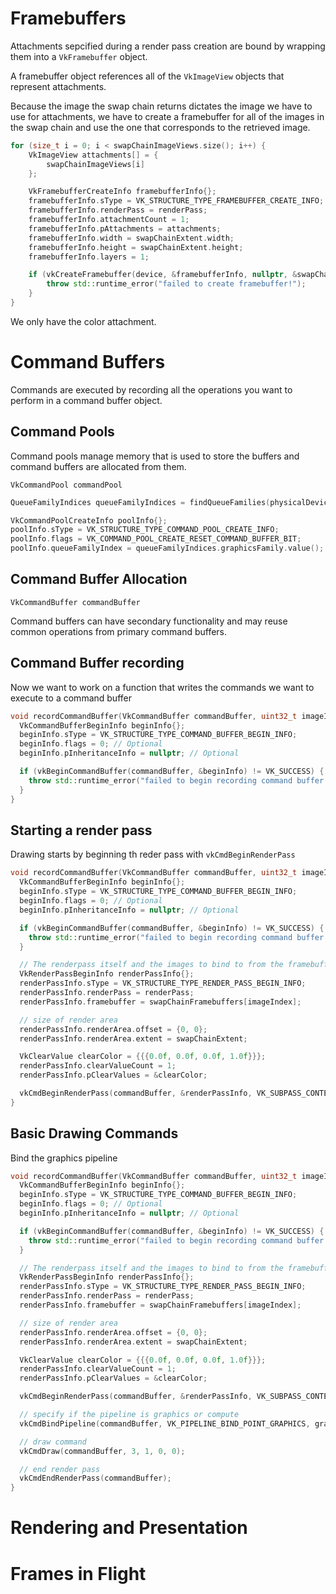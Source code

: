 # Framebuffers
Attachments sepcified during a render pass creation are bound by wrapping them into a `VkFramebuffer` object.

A framebuffer object references all of the `VkImageView` objects that represent attachments.

Because the image the swap chain returns dictates the image we have to use for attachments, we have to create a framebuffer for all of the images in the swap chain and use the one that corresponds to the retrieved image.

```c++
for (size_t i = 0; i < swapChainImageViews.size(); i++) {
    VkImageView attachments[] = {
        swapChainImageViews[i]
    };

    VkFramebufferCreateInfo framebufferInfo{};
    framebufferInfo.sType = VK_STRUCTURE_TYPE_FRAMEBUFFER_CREATE_INFO;
    framebufferInfo.renderPass = renderPass;
    framebufferInfo.attachmentCount = 1;
    framebufferInfo.pAttachments = attachments;
    framebufferInfo.width = swapChainExtent.width;
    framebufferInfo.height = swapChainExtent.height;
    framebufferInfo.layers = 1;

    if (vkCreateFramebuffer(device, &framebufferInfo, nullptr, &swapChainFramebuffers[i]) != VK_SUCCESS) {
        throw std::runtime_error("failed to create framebuffer!");
    }
}
```

We only have the color attachment.

# Command Buffers
Commands are executed by recording all the operations you want to perform in a command buffer object.

## Command Pools
Command pools manage memory that is used to store the buffers and command buffers are allocated from them.

`VkCommandPool commandPool`

```c++
QueueFamilyIndices queueFamilyIndices = findQueueFamilies(physicalDevice);

VkCommandPoolCreateInfo poolInfo{};
poolInfo.sType = VK_STRUCTURE_TYPE_COMMAND_POOL_CREATE_INFO;
poolInfo.flags = VK_COMMAND_POOL_CREATE_RESET_COMMAND_BUFFER_BIT;
poolInfo.queueFamilyIndex = queueFamilyIndices.graphicsFamily.value();
```

## Command Buffer Allocation
`VkCommandBuffer commandBuffer`

Command buffers can have secondary functionality and may reuse common operations from primary command buffers.

## Command Buffer recording
Now we want to work on a function that writes the commands we want to execute to a command buffer
```c++
void recordCommandBuffer(VkCommandBuffer commandBuffer, uint32_t imageIndex) {
  VkCommandBufferBeginInfo beginInfo{};
  beginInfo.sType = VK_STRUCTURE_TYPE_COMMAND_BUFFER_BEGIN_INFO;
  beginInfo.flags = 0; // Optional
  beginInfo.pInheritanceInfo = nullptr; // Optional

  if (vkBeginCommandBuffer(commandBuffer, &beginInfo) != VK_SUCCESS) {
    throw std::runtime_error("failed to begin recording command buffer!");
  }
}
```

## Starting a render pass
Drawing starts by beginning th reder pass with `vkCmdBeginRenderPass`
```c++
void recordCommandBuffer(VkCommandBuffer commandBuffer, uint32_t imageIndex) {
  VkCommandBufferBeginInfo beginInfo{};
  beginInfo.sType = VK_STRUCTURE_TYPE_COMMAND_BUFFER_BEGIN_INFO;
  beginInfo.flags = 0; // Optional
  beginInfo.pInheritanceInfo = nullptr; // Optional

  if (vkBeginCommandBuffer(commandBuffer, &beginInfo) != VK_SUCCESS) {
    throw std::runtime_error("failed to begin recording command buffer!");
  }

  // The renderpass itself and the images to bind to from the framebuffer
  VkRenderPassBeginInfo renderPassInfo{};
  renderPassInfo.sType = VK_STRUCTURE_TYPE_RENDER_PASS_BEGIN_INFO;
  renderPassInfo.renderPass = renderPass;
  renderPassInfo.framebuffer = swapChainFramebuffers[imageIndex];

  // size of render area
  renderPassInfo.renderArea.offset = {0, 0};
  renderPassInfo.renderArea.extent = swapChainExtent;

  VkClearValue clearColor = {{{0.0f, 0.0f, 0.0f, 1.0f}}};
  renderPassInfo.clearValueCount = 1;
  renderPassInfo.pClearValues = &clearColor;

  vkCmdBeginRenderPass(commandBuffer, &renderPassInfo, VK_SUBPASS_CONTENTS_INLINE);
}

```

## Basic Drawing Commands
Bind the graphics pipeline

```c++
void recordCommandBuffer(VkCommandBuffer commandBuffer, uint32_t imageIndex) {
  VkCommandBufferBeginInfo beginInfo{};
  beginInfo.sType = VK_STRUCTURE_TYPE_COMMAND_BUFFER_BEGIN_INFO;
  beginInfo.flags = 0; // Optional
  beginInfo.pInheritanceInfo = nullptr; // Optional

  if (vkBeginCommandBuffer(commandBuffer, &beginInfo) != VK_SUCCESS) {
    throw std::runtime_error("failed to begin recording command buffer!");
  }

  // The renderpass itself and the images to bind to from the framebuffer
  VkRenderPassBeginInfo renderPassInfo{};
  renderPassInfo.sType = VK_STRUCTURE_TYPE_RENDER_PASS_BEGIN_INFO;
  renderPassInfo.renderPass = renderPass;
  renderPassInfo.framebuffer = swapChainFramebuffers[imageIndex];

  // size of render area
  renderPassInfo.renderArea.offset = {0, 0};
  renderPassInfo.renderArea.extent = swapChainExtent;

  VkClearValue clearColor = {{{0.0f, 0.0f, 0.0f, 1.0f}}};
  renderPassInfo.clearValueCount = 1;
  renderPassInfo.pClearValues = &clearColor;

  vkCmdBeginRenderPass(commandBuffer, &renderPassInfo, VK_SUBPASS_CONTENTS_INLINE);

  // specify if the pipeline is graphics or compute
  vkCmdBindPipeline(commandBuffer, VK_PIPELINE_BIND_POINT_GRAPHICS, graphicsPipeline);

  // draw command
  vkCmdDraw(commandBuffer, 3, 1, 0, 0);

  // end render pass
  vkCmdEndRenderPass(commandBuffer);
}

```

# Rendering and Presentation

# Frames in Flight